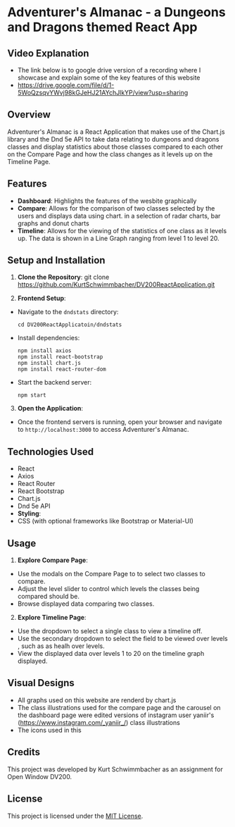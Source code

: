 # Adventurer's Almanac - a Dungeons and Dragons themed React App

## Video Explanation
- The link below is to google drive version of a recording where I showcase and explain some of the key features of this website
- https://drive.google.com/file/d/1-5WoQzsqvYWvj98kGJeHJ21AYchJlkYP/view?usp=sharing

## Overview

Adventurer's Almanac is a React Application that makes use of the Chart.js library and the Dnd 5e API to take data relating to dungeons and dragons classes and display statistics about those classes compared to each other on the Compare Page and how the class changes as it levels up on the Timeline Page.

## Features

- **Dashboard**: Highlights the features of the wesbite graphically
- **Compare**: Allows for the comparison of two classes selected by the users and displays data using chart. in a selection of radar charts, bar graphs and donut charts
- **Timeline**: Allows for the viewing of the statistics of one class as it levels up. The data is shown in a Line Graph ranging from level 1 to level 20. 

## Setup and Installation

1. **Clone the Repository**: 
git clone https://github.com/KurtSchwimmbacher/DV200ReactApplication.git

2. **Frontend Setup**:
- Navigate to the `dndstats` directory:
  ```
  cd DV200ReactApplicatoin/dndstats
  ```
- Install dependencies:
  ```
  npm install axios
  npm install react-bootstrap
  npm install chart.js
  npm install react-router-dom
  ```
- Start the backend server:
  ```
  npm start
  ```


3. **Open the Application**:
- Once the frontend servers is running, open your browser and navigate to `http://localhost:3000` to access Adventurer's Almanac.

## Technologies Used
- React
- Axios
- React Router
- React Bootstrap
- Chart.js
- Dnd 5e API
- **Styling**:
- CSS (with optional frameworks like Bootstrap or Material-UI)

## Usage

1. **Explore Compare Page**:
- Use the modals on the Compare Page to to select two classes to compare.
- Adjust the level slider to control which levels the classes being compared should be.
- Browse displayed data comparing two classes.

2. **Explore Timeline Page**:
- Use the dropdown to select a single class to view a timeline off.
- Use the secondary dropdown to select the field to be viewed over levels , such as as healh over levels.
- View the displayed data over levels 1 to 20 on the timeline graph displayed.

## Visual Designs
- All graphs used on this website are renderd by chart.js
- The class illustrations used for the compare page and the carousel on the dashboard page were edited versions of instagram user yaniir's (https://www.instagram.com/_yaniir_/) class illustrations
- The icons used in this 
## Credits

This project was developed by Kurt Schwimmbacher as an assignment for Open Window DV200. 

## License

This project is licensed under the [MIT License](LICENSE).

